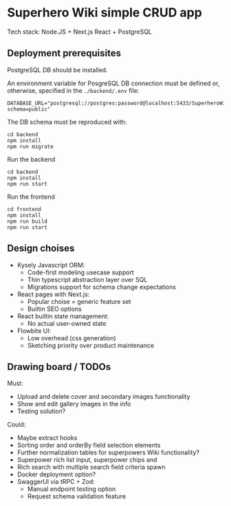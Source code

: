 # Superhero Wiki simple CRUD app

Tech stack: Node.JS + Next.js React + PostgreSQL

## Deployment prerequisites

PostgreSQL DB should be installed.

An environment variable for PosgreSQL DB connection must be defined or, otherwise, specified in the `./backend/.env` file:
```
DATABASE_URL="postgresql://postgres:password@localhost:5433/SuperheroWiki?schema=public"
```

The DB schema must be reproduced with:
```
cd backend
npm install
npm run migrate
```

Run the backend
```
cd backend
npm install
npm run start
```

Run the frontend
```
cd frontend
npm install
npm run build
npm run start
```

## Design choises

- Kysely Javascript ORM:
    - Code-first modeling usecase support
    - Thin typescript abstraction layer over SQL
    - Migrations support for schema change expectations
- React pages with Next.js:
    - Popular choise = generic feature set
    - Builtin SEO options
- React builtin state management:
    - No actual user-owned state
- Flowbite UI:
    - Low overhead (css generation)
    - Sketching priority over product maintenance

## Drawing board / TODOs

Must:
- Upload and delete cover and secondary images functionality
- Show and edit gallery images in the info
- Testing solution?

Could:
- Maybe extract hooks
- Sorting order and orderBy field selection elements
- Further normalization tables for superpowers Wiki functionality?
- Superpower rich list input, superpower chips and 
- Rich search with multiple search field criteria spawn
- Docker deployment option?
- SwaggerUI via tRPC + Zod:
    - Manual endpoint testing option
    - Request schema validation feature

